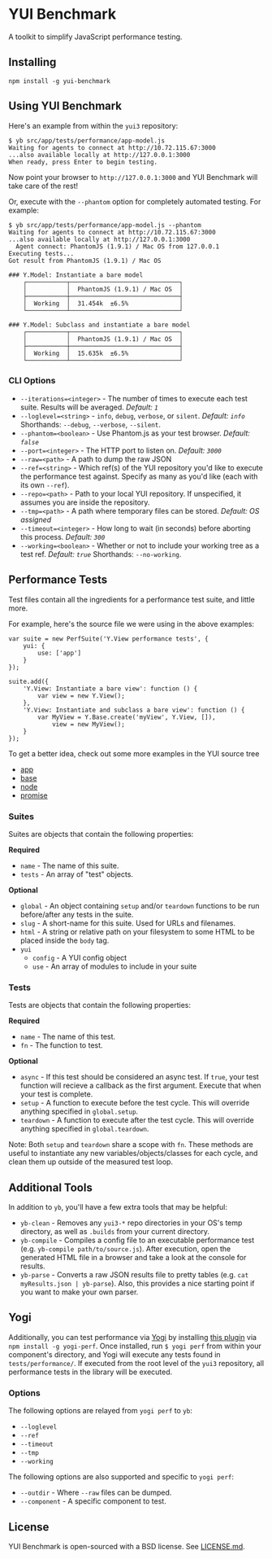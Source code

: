 # YUI Benchmark

A toolkit to simplify JavaScript performance testing.

## Installing

	npm install -g yui-benchmark

## Using YUI Benchmark

Here's an example from  within the `yui3` repository:

	$ yb src/app/tests/performance/app-model.js
	Waiting for agents to connect at http://10.72.115.67:3000
	...also available locally at http://127.0.0.1:3000
	When ready, press Enter to begin testing.

Now point your browser to `http://127.0.0.1:3000` and YUI Benchmark will take care of the rest!

Or, execute with the `--phantom` option for completely automated testing.  For example:

	$ yb src/app/tests/performance/app-model.js --phantom
	Waiting for agents to connect at http://10.72.115.67:3000
	...also available locally at http://127.0.0.1:3000
	  Agent connect: PhantomJS (1.9.1) / Mac OS from 127.0.0.1
	Executing tests...
	Got result from PhantomJS (1.9.1) / Mac OS

	### Y.Model: Instantiate a bare model
		┌───────────┬──────────────────────────────┐
		│           │  PhantomJS (1.9.1) / Mac OS  │
		├───────────┼──────────────────────────────┤
		│  Working  │  31.454k  ±6.5%              │
		└───────────┴──────────────────────────────┘

	### Y.Model: Subclass and instantiate a bare model
		┌───────────┬──────────────────────────────┐
		│           │  PhantomJS (1.9.1) / Mac OS  │
		├───────────┼──────────────────────────────┤
		│  Working  │  15.635k  ±6.5%              │
		└───────────┴──────────────────────────────┘

### CLI Options

* `--iterations=<integer>` - The number of times to execute each test suite. Results will be averaged. *Default: `1`*
* `--loglevel=<string>` - `info`, `debug`, `verbose`, or `silent`.  *Default: `info`* Shorthands: `--debug`, `--verbose`, `--silent`.
* `--phantom=<boolean>` - Use Phantom.js as your test browser. *Default: `false`*
* `--port=<integer>` - The HTTP port to listen on. *Default: `3000`*
* `--raw=<path>` - A path to dump the raw JSON
* `--ref=<string>` - Which ref(s) of the YUI repository you'd like to execute the performance test against. Specify as many as you'd like (each with its own `--ref`).
* `--repo=<path>` - Path to your local YUI repository. If unspecified, it assumes you are inside the repository.
* `--tmp=<path>` - A path where temporary files can be stored. *Default: OS assigned*
* `--timeout=<integer>` - How long to wait (in seconds) before aborting this process. *Default: `300`*
* `--working=<boolean>` - Whether or not to include your working tree as a test ref. *Default: `true`* Shorthands: `--no-working`.

## Performance Tests

Test files contain all the ingredients for a performance test suite, and little more.

For example, here's the source file we were using in the above examples:

	var suite = new PerfSuite('Y.View performance tests', {
	    yui: {
	        use: ['app']
	    }
	});

	suite.add({
	    'Y.View: Instantiate a bare view': function () {
	        var view = new Y.View();
	    },
	    'Y.View: Instantiate and subclass a bare view': function () {
	        var MyView = Y.Base.create('myView', Y.View, []),
	            view = new MyView();
	    }
	});

To get a better idea, check out some more examples in the YUI source tree

 * [app](https://github.com/yui/yui3/tree/master/src/app/tests/performance/)
 * [base](https://github.com/yui/yui3/tree/master/src/base/tests/performance/)
 * [node](https://github.com/yui/yui3/tree/master/src/node/tests/performance/)
 * [promise](https://github.com/yui/yui3/tree/master/src/promise/tests/performance/promise.js)

### Suites
Suites are objects that contain the following properties:

**Required**

 * `name` - The name of this suite.
 * `tests` - An array of "test" objects.

**Optional**

 * `global` - An object containing `setup` and/or `teardown` functions to be run before/after any tests in the suite.
 * `slug` - A short-name for this suite. Used for URLs and filenames.
 * `html` - A string or relative path on your filesystem to some HTML to be placed inside the `body` tag.
 * `yui`
    * `config` - A YUI config object
    * `use` - An array of modules to include in your suite

### Tests
Tests are objects that contain the following properties:

**Required**

 * `name` - The name of this test.
 * `fn` - The function to test.

**Optional**

 * `async` - If this test should be considered an async test. If `true`, your test function will recieve a callback as the first argument. Execute that when your test is complete.
 * `setup` - A function to execute before the test cycle. This will override anything specified in `global.setup`.
 * `teardown` - A function to execute after the test cycle. This will override anything specified in `global.teardown`.

Note: Both `setup` and `teardown` share a scope with `fn`.  These methods are useful to instantiate any new variables/objects/classes for each cycle, and clean them up outside of the measured test loop.

## Additional Tools
In addition to `yb`, you'll have a few extra tools that may be helpful:

 * `yb-clean` - Removes any `yui3-*` repo directories in your OS's temp directory, as well as `.builds` from your current directory.
 * `yb-compile` - Compiles a config file to an executable performance test (e.g. `yb-compile path/to/source.js`).  After execution, open the generated HTML file in a browser and take a look at the console for results.
 * `yb-parse` - Converts a raw JSON results file to pretty tables (e.g. `cat myResults.json | yb-parse`). Also, this provides a nice starting point if you want to make your own parser.

## Yogi
Additionally, you can test performance via [Yogi](https://github.com/yui/yogi) by
installing [this plugin](https://github.com/derek/yogi-perf) via `npm install -g yogi-perf`.
Once installed, run `$ yogi perf` from within your component's directory, and Yogi will execute any
tests found in `tests/performance/`. If executed from the root level of the `yui3` repository,
all performance tests in the library will be executed.

### Options
The following options are relayed from `yogi perf` to `yb`:

* `--loglevel`
* `--ref`
* `--timeout`
* `--tmp`
* `--working`

The following options are also supported and specific to `yogi perf`:

* `--outdir` - Where `--raw` files can be dumped.
* `--component` - A specific component to test.

## License
YUI Benchmark is open-sourced with a BSD license.  See [LICENSE.md](LICENSE.md).
